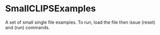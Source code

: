 # SmallCLIPSExamples
A set of small single file examples. To run, load the file then issue (reset) and (run) commands.
